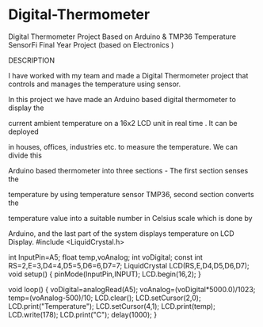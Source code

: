 # Digital-Thermometer
Digital Thermometer Project Based on Arduino &amp; TMP36 Temperature SensorFi
Final Year Project (based on Electronics )

DESCRIPTION

I have worked with my team and made a Digital Thermometer project that controls and manages the temperature using sensor.

In this project we have made an Arduino based digital thermometer to display the

current ambient temperature on a 16x2 LCD unit in real time . It can be deployed

in houses, offices, industries etc. to measure the temperature. We can divide this

Arduino based thermometer into three sections - The first section senses the

temperature by using temperature sensor TMP36, second section converts the

temperature value into a suitable number in Celsius scale which is done by

Arduino, and the last part of the system displays temperature on LCD Display.
#include <LiquidCrystal.h>

int InputPin=A5;
float temp,voAnalog;
int voDigital;
const int RS=2,E=3,D4=4,D5=5,D6=6,D7=7;
LiquidCrystal LCD(RS,E,D4,D5,D6,D7);
void setup()
{
  pinMode(InputPin,INPUT);
  LCD.begin(16,2);
}

void loop()
{
  voDigital=analogRead(A5);
  voAnalog=(voDigital*5000.0)/1023;
  temp=(voAnalog-500)/10;
  LCD.clear();
  LCD.setCursor(2,0);
  LCD.print("Temperature");
  LCD.setCursor(4,1);
  LCD.print(temp);
  LCD.write(178);
  LCD.print("C");
  delay(1000);
}
